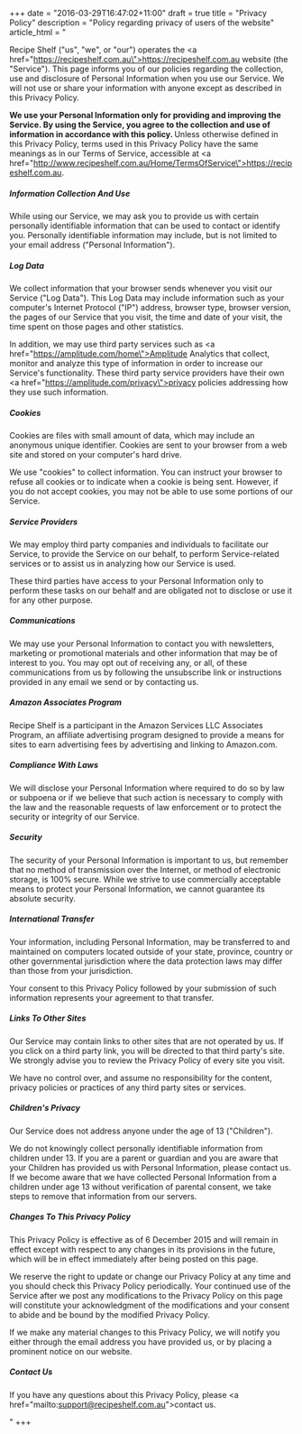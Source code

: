 +++
date = "2016-03-29T16:47:02+11:00"
draft = true
title = "Privacy Policy"
description = "Policy regarding privacy of users of the website"
article_html = "<p> Recipe Shelf (\"us\", \"we\", or \"our\") operates the <a href=\"https://recipeshelf.com.au\">https://recipeshelf.com.au</a> website (the \"Service\"). This page informs you of our policies regarding the collection, use and disclosure of Personal Information when you use our Service. We will not use or share your information with anyone except as described in this Privacy Policy. </p> <p> <strong> We use your Personal Information only for providing and improving the Service. By using the Service, you agree to the collection and use of information in accordance with this policy. </strong> <span>Unless otherwise defined in this Privacy Policy, terms used in this Privacy Policy have the same meanings as in our Terms of Service, accessible at <a href=\"http://www.recipeshelf.com.au/Home/TermsOfService\">https://recipeshelf.com.au</a>.</span> </p> <h5>Information Collection And Use</h5> <p> While using our Service, we may ask you to provide us with certain personally identifiable information that can be used to contact or identify you. Personally identifiable information may include, but is not limited to your email address (\"Personal Information\"). </p> <h5>Log Data</h5> <p> We collect information that your browser sends whenever you visit our Service (\"Log Data\"). This Log Data may include information such as your computer's Internet Protocol (\"IP\") address, browser type, browser version, the pages of our Service that you visit, the time and date of your visit, the time spent on those pages and other statistics. </p> <p> In addition, we may use third party services such as <a href=\"https://amplitude.com/home\">Amplitude Analytics</a> that collect, monitor and analyze this type of information in order to increase our Service's functionality. These third party service providers have their own <a href=\"https://amplitude.com/privacy\">privacy policies</a> addressing how they use such information. </p> <h5>Cookies</h5> <p> Cookies are files with small amount of data, which may include an anonymous unique identifier. Cookies are sent to your browser from a web site and stored on your computer's hard drive. </p> <p> We use \"cookies\" to collect information. You can instruct your browser to refuse all cookies or to indicate when a cookie is being sent. However, if you do not accept cookies, you may not be able to use some portions of our Service. </p> <h5>Service Providers</h5> <p> We may employ third party companies and individuals to facilitate our Service, to provide the Service on our behalf, to perform Service-related services or to assist us in analyzing how our Service is used. </p> <p> These third parties have access to your Personal Information only to perform these tasks on our behalf and are obligated not to disclose or use it for any other purpose. </p> <h5>Communications</h5> <p> We may use your Personal Information to contact you with newsletters, marketing or promotional materials and other information that may be of interest to you. You may opt out of receiving any, or all, of these communications from us by following the unsubscribe link or instructions provided in any email we send or by contacting us. </p> <h5>Amazon Associates Program</h5> <p> Recipe Shelf is a participant in the Amazon Services LLC Associates Program, an affiliate advertising program designed to provide a means for sites to earn advertising fees by advertising and linking to Amazon.com. </p> <h5>Compliance With Laws</h5> <p> We will disclose your Personal Information where required to do so by law or subpoena or if we believe that such action is necessary to comply with the law and the reasonable requests of law enforcement or to protect the security or integrity of our Service. </p> <h5>Security</h5> <p> The security of your Personal Information is important to us, but remember that no method of transmission over the Internet, or method of electronic storage, is 100% secure. While we strive to use commercially acceptable means to protect your Personal Information, we cannot guarantee its absolute security. </p> <h5>International Transfer</h5> <p> Your information, including Personal Information, may be transferred to and maintained on computers located outside of your state, province, country or other governmental jurisdiction where the data protection laws may differ than those from your jurisdiction. </p> <p> Your consent to this Privacy Policy followed by your submission of such information represents your agreement to that transfer. </p> <h5>Links To Other Sites</h5> <p> Our Service may contain links to other sites that are not operated by us. If you click on a third party link, you will be directed to that third party's site. We strongly advise you to review the Privacy Policy of every site you visit. </p> <p> We have no control over, and assume no responsibility for the content, privacy policies or practices of any third party sites or services. </p> <h5>Children's Privacy</h5> <p> Our Service does not address anyone under the age of 13 (\"Children\"). </p> <p> We do not knowingly collect personally identifiable information from children under 13. If you are a parent or guardian and you are aware that your Children has provided us with Personal Information, please contact us. If we become aware that we have collected Personal Information from a children under age 13 without verification of parental consent, we take steps to remove that information from our servers. </p> <h5>Changes To This Privacy Policy</h5> <p> This Privacy Policy is effective as of 6 December 2015 and will remain in effect except with respect to any changes in its provisions in the future, which will be in effect immediately after being posted on this page. </p> <p> We reserve the right to update or change our Privacy Policy at any time and you should check this Privacy Policy periodically. Your continued use of the Service after we post any modifications to the Privacy Policy on this page will constitute your acknowledgment of the modifications and your consent to abide and be bound by the modified Privacy Policy. </p> <p> If we make any material changes to this Privacy Policy, we will notify you either through the email address you have provided us, or by placing a prominent notice on our website. </p> <h5>Contact Us</h5> <p>If you have any questions about this Privacy Policy, please <a href=\"mailto:support@recipeshelf.com.au\">contact us</a>.</p>"
+++
